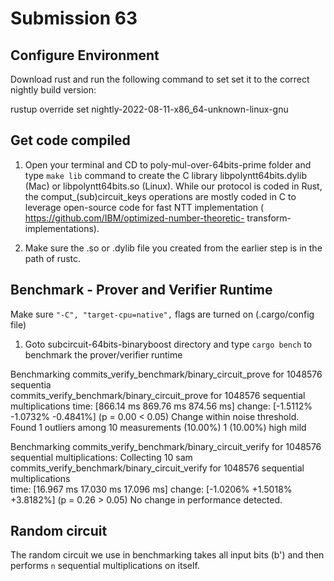 # Submission 63

## Configure Environment 

Download rust and run the following command to set set it to the correct nightly build version:

rustup override set nightly-2022-08-11-x86_64-unknown-linux-gnu

## Get code compiled

1. Open your terminal and CD to poly-mul-over-64bits-prime folder and type `make lib` command to create the C library libpolyntt64bits.dylib (Mac) or libpolyntt64bits.so (Linux). While our protocol is coded in Rust, the comput_(sub)circuit_keys operations are mostly coded in C to leverage open-source code for fast NTT implementation ( https://github.com/IBM/optimized-number-theoretic- transform-implementations).

3. Make sure the  .so or .dylib file you created from the earlier step is in the path of rustc.
   

 
## Benchmark - Prover and Verifier Runtime

Make sure `"-C", "target-cpu=native",` flags are turned on (.cargo/config file)

1. Goto subcircuit-64bits-binaryboost directory and type `cargo bench` to benchmark the prover/verifier runtime 


Benchmarking commits_verify_benchmark/binary_circuit_prove for 1048576 sequentia                                                                              
commits_verify_benchmark/binary_circuit_prove for 1048576 sequential multiplications
      time:   [866.14 ms 869.76 ms 874.56 ms]
      change: [-1.5112% -1.0732% -0.4841%] (p = 0.00 < 0.05)
      Change within noise threshold.
Found 1 outliers among 10 measurements (10.00%)
  1 (10.00%) high mild


Benchmarking commits_verify_benchmark/binary_circuit_verify for 1048576 sequential multiplications: Collecting 10 sam                                                                                                                     
commits_verify_benchmark/binary_circuit_verify for 1048576 sequential multiplications                                          
  time:   [16.967 ms 17.030 ms 17.096 ms]
  change: [-1.0206% +1.5018% +3.8182%] (p = 0.26 > 0.05)
  No change in performance detected.

## Random circuit

The random circuit we use in benchmarking takes all input bits (b') and then performs `n` sequential multiplications on itself.
